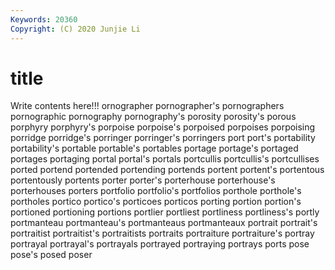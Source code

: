 ```yaml
---
Keywords: 20360
Copyright: (C) 2020 Junjie Li
---
```


# title

Write contents here!!!
ornographer 
pornographer's 
pornographers 
pornographic 
pornography 
pornography's 
porosity 
porosity's
porous 
porphyry 
porphyry's 
porpoise 
porpoise's 
porpoised 
porpoises 
porpoising 
porridge 
porridge's
porringer 
porringer's 
porringers 
port 
port's 
portability 
portability's 
portable 
portable's 
portables
portage 
portage's 
portaged 
portages 
portaging 
portal 
portal's 
portals 
portcullis 
portcullis's
portcullises 
ported 
portend 
portended 
portending 
portends 
portent 
portent's 
portentous 
portentously
portents 
porter 
porter's 
porterhouse 
porterhouse's 
porterhouses 
porters 
portfolio 
portfolio's 
portfolios
porthole 
porthole's 
portholes 
portico 
portico's 
porticoes 
porticos 
porting 
portion 
portion's
portioned 
portioning 
portions 
portlier 
portliest 
portliness 
portliness's 
portly 
portmanteau 
portmanteau's
portmanteaus 
portmanteaux 
portrait 
portrait's 
portraitist 
portraitist's 
portraitists 
portraits 
portraiture 
portraiture's
portray 
portrayal 
portrayal's 
portrayals 
portrayed 
portraying 
portrays 
ports 
pose 
pose's
posed 
poser 
